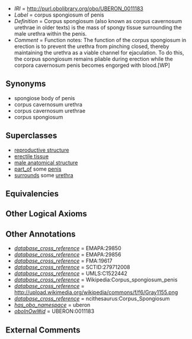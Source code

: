  * *IRI* = http://purl.obolibrary.org/obo/UBERON_0011183
 * *Label* = corpus spongiosum of penis
 * *Definition* = Corpus spongiosum (also known as corpus cavernosum urethrae in older texts) is the mass of spongy tissue surrounding the male urethra within the penis.
 * *Comment* = Function notes: The function of the corpus spongiosum in erection is to prevent the urethra from pinching closed, thereby maintaining the urethra as a viable channel for ejaculation. To do this, the corpus spongiosum remains pliable during erection while the corpora cavernosum penis becomes engorged with blood.[WP]

## Synonyms

 * spongiose body of penis
 * corpus cavernosum urethra
 * corpus cavernosum urethrae
 * corpus spongiosum

## Superclasses

 * [reproductive structure](../../UBERON/56/UBERON_0005156.md)
 * [erectile tissue](../../UBERON/24/UBERON_0008324.md)
 * [male anatomical structure](../../UBERON/03/UBERON_0014403.md)
 * [part_of](../../BFO/50/BFO_0000050.md) some [penis](../../UBERON/89/UBERON_0000989.md)
 * [surrounds](../../RO/21/RO_0002221.md) some [urethra](../../UBERON/57/UBERON_0000057.md)

## Equivalencies


## Other Logical Axioms


## Other Annotations

 * *[database_cross_reference](../../ef/oboInOwl#hasDbXref.md)* = EMAPA:29850
 * *[database_cross_reference](../../ef/oboInOwl#hasDbXref.md)* = EMAPA:29856
 * *[database_cross_reference](../../ef/oboInOwl#hasDbXref.md)* = FMA:19617
 * *[database_cross_reference](../../ef/oboInOwl#hasDbXref.md)* = SCTID:279712008
 * *[database_cross_reference](../../ef/oboInOwl#hasDbXref.md)* = UMLS:C1522442
 * *[database_cross_reference](../../ef/oboInOwl#hasDbXref.md)* = Wikipedia:Corpus_spongiosum_penis
 * *[database_cross_reference](../../ef/oboInOwl#hasDbXref.md)* = http://upload.wikimedia.org/wikipedia/commons/f/f6/Gray1155.png
 * *[database_cross_reference](../../ef/oboInOwl#hasDbXref.md)* = ncithesaurus:Corpus_Spongiosum
 * *[has_obo_namespace](../../ce/oboInOwl#hasOBONamespace.md)* = uberon
 * *[oboInOwl#id](../../id/oboInOwl#id.md)* = UBERON:0011183

## External Comments

